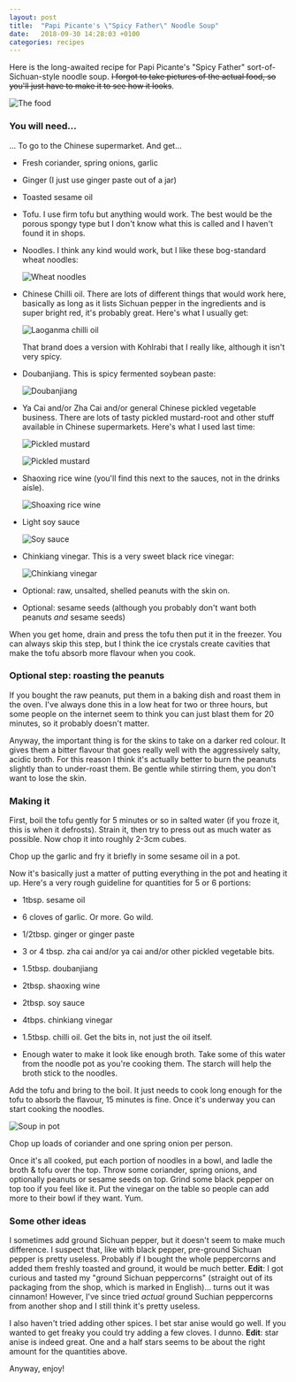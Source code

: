 ```yaml
---
layout: post
title:  "Papi Picante's \"Spicy Father\" Noodle Soup"
date:   2018-09-30 14:28:03 +0100
categories: recipes
---
```


Here is the long-awaited recipe for Papi Picante's "Spicy Father" sort-of-Sichuan-style noodle soup. ~~I forgot to take pictures of the actual food, so you'll just have to make it to see how it looks~~.

![The food](/assets/noodles-cooked.jpg)

### You will need...

... To go to the Chinese supermarket. And get...

- Fresh coriander, spring onions, garlic

- Ginger (I just use ginger paste out of a jar)

- Toasted sesame oil

- Tofu. I use firm tofu but anything would work. The best would be the porous spongy type but I don't know what this is called and I haven't found it in shops.

- Noodles. I think any kind would work, but I like these bog-standard wheat noodles:

  ![Wheat noodles](/assets/noodles.jpg)

- Chinese Chilli oil. There are lots of different things that would work here, basically as long as it lists Sichuan pepper in the ingredients and is super bright red, it's probably great. Here's what I usually get:

  ![Laoganma chilli oil](/assets/chilli-oil.jpg)

  That brand does a version with Kohlrabi that I really like, although it isn't very spicy.

- Doubanjiang. This is spicy fermented soybean paste:

  ![Doubanjiang](/assets/toban-djan.jpg)

- Ya Cai and/or Zha Cai and/or general Chinese pickled vegetable business. There are lots of tasty pickled mustard-root and other stuff available in Chinese supermarkets. Here's what I used last time:

  ![Pickled mustard](/assets/pickled-mustard1.jpg)

  ![Pickled mustard](/assets/pickled-mustard2.jpg)

- Shaoxing rice wine (you'll find this next to the sauces, not in the drinks aisle).

  ![Shoaxing rice wine](/assets/rice-wine.jpg)

- Light soy sauce

  ![Soy sauce](/assets/soy-sauce.jpg)

- Chinkiang vinegar. This is a very sweet black rice vinegar:

  ![Chinkiang vinegar](/assets/vinegar.jpg)

- Optional: raw, unsalted, shelled peanuts with the skin on.

- Optional: sesame seeds (although you probably don't want both peanuts _and_ sesame seeds)


When you get home, drain and press the tofu then put it in the freezer. You can always skip this step, but I think the ice crystals create cavities that make the tofu absorb more flavour when you cook.

### Optional step: roasting the peanuts

If you bought the raw peanuts, put them in a baking dish and roast them in the oven. I've always done this in a low heat for two or three hours, but some people on the internet seem to think you can just blast them for 20 minutes, so it probably doesn't matter.

Anyway, the important thing is for the skins to take on a darker red colour. It gives them a bitter flavour that goes really well with the aggressively salty, acidic broth. For this reason I think it's actually better to burn the peanuts slightly than to under-roast them. Be gentle while stirring them, you don't want to lose the skin.

### Making it

First, boil the tofu gently for 5 minutes or so in salted water (if you froze it, this is when it defrosts). Strain it, then try to press out as much water as possible. Now chop it into roughly 2-3cm cubes.

Chop up the garlic and fry it briefly in some sesame oil in a pot.

Now it's basically just a matter of putting everything in the pot and heating it up. Here's a very rough guideline for quantities for 5 or 6 portions:

- 1tbsp. sesame oil

- 6 cloves of garlic. Or more. Go wild.

- 1/2tbsp. ginger or ginger paste

- 3 or 4 tbsp. zha cai and/or ya cai and/or other pickled vegetable bits.

- 1.5tbsp. doubanjiang

- 2tbsp. shaoxing wine

- 2tbsp. soy sauce

- 4tbps. chinkiang vinegar

- 1.5tbsp. chilli oil. Get the bits in, not just the oil itself.

- Enough water to make it look like enough broth. Take some of this water from the noodle pot as you're cooking them. The starch will help the broth stick to the noodles.

Add the tofu and bring to the boil. It just needs to cook long enough for the tofu to absorb the flavour, 15 minutes is fine. Once it's underway you can start cooking the noodles.

![Soup in pot](/assets/soup.jpg)

Chop up loads of coriander and one spring onion per person.

Once it's all cooked, put each portion of noodles in a bowl, and ladle the broth & tofu over the top. Throw some coriander, spring onions, and optionally peanuts or sesame seeds on top. Grind some black pepper on top too if you feel like it. Put the vinegar on the table so people can add more to their bowl if they want. Yum.

### Some other ideas

I sometimes add ground Sichuan pepper, but it doesn't seem to make much difference. I suspect that, like with black pepper, pre-ground Sichuan pepper is pretty useless. Probably if I bought the whole peppercorns and added them freshly toasted and ground, it would be much better. __Edit__: I got curious and tasted my "ground Sichuan peppercorns" (straight out of its packaging from the shop, which is marked in English)... turns out it was cinnamon! However, I've since tried _actual_ ground Suchian peppercorns from another shop and I still think it's pretty useless.

I also haven't tried adding other spices. I bet star anise would go well. If you wanted to get freaky you could try adding a few cloves. I dunno. __Edit__: star anise is indeed great. One and a half stars seems to be about the right amount for the quantities above.

Anyway, enjoy!

